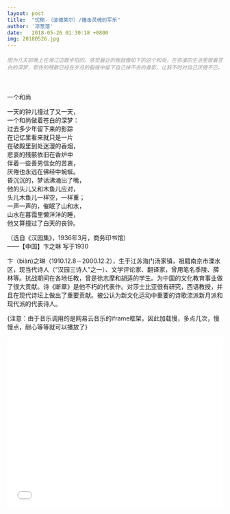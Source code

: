 ```yaml
---
layout: post
title:  "忧郁-（波德莱尔）/撞击灵魂的军乐"
author: '凉葱落'
date:   2018-05-26 01:30:18 +0800
img: 20180526.jpg
---
```

<h5 style="color:#999; font-size:12px;font-weight:300">图为几天前晚上在湘江边散步拍的。感觉最近的我就像如下的这个和尚，在弥漫的生活里做着苍白的深梦，悲伤的残骸已经在岁月的裂缝中留下自己抹不去的身影，让我不时对自己厌倦不已。</h5>
<br>

一个和尚<br>

一天的钟儿撞过了又一天，<br>
一个和尚做着苍白的深梦：<br>
过去多少年留下来的影踪<br>
在记忆里看来就只是一片<br>
在破殿里到处迷漫的香烟，<br>
悲哀的残骸依旧在香炉中<br>
伴着一些善男信女的苦衷，<br>
厌倦也永远在佛经中蜿蜒。<br>
昏沉沉的，梦话沸涌出了嘴，<br>
他的头儿又和木鱼儿应对，<br>
头儿木鱼儿一样空，一样重；<br>
一声一声的，催眠了山和水，<br>
山水在暮霭里懒洋洋的睡，<br>
他又算撞过了白天的丧钟。<br>

（选自《汉园集》，1936年3月，商务印书馆）<br>
——【中国】卞之琳 写于1930<br>

卞（biàn)之琳（1910.12.8－2000.12.2），生于江苏海门汤家镇，祖籍南京市溧水区，现当代诗人（“汉园三诗人”之一）、文学评论家、翻译家，曾用笔名季陵、薛林等。抗战期间在各地任教，曾是徐志摩和胡适的学生。为中国的文化教育事业做了很大贡献。诗《断章》是他不朽的代表作。对莎士比亚很有研究，西语教授，并且在现代诗坛上做出了重要贡献。被公认为新文化运动中重要的诗歌流派新月派和现代派的代表诗人。


{注意：由于音乐调用的是网易云音乐的iframe框架，因此加载慢，多点几次，慢慢点，耐心等等就可以播放了}
<iframe frameborder="0" src="//music.163.com/outchain/player?type=0&id=42066207&auto=1&height=430" allowfullscreen style="width:100%;height:400px"></iframe>
